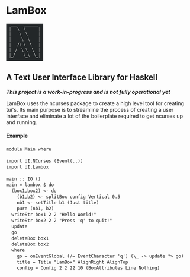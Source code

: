 # LamBox

<img src="media/lambox.png" width="100px" height="100px"/>

## A Text User Interface Library for Haskell

***This project is a work-in-progress and is not fully operational yet***

LamBox uses the ncurses package to create a high level tool for creating tui's. 
Its main purpose is to streamline the process of creating a user interface and 
eliminate a lot of the boilerplate required to get ncurses up and running.

#### Example

    module Main where

    import UI.NCurses (Event(..))
    import UI.Lambox

    main :: IO ()
    main = lambox $ do
      (box1,box2) <- do
        (b1,b2) <- splitBox config Vertical 0.5
        nb1 <- setTitle b1 (Just title)
        pure (nb1, b2)
      writeStr box1 2 2 "Hello World!"
      writeStr box2 2 2 "Press 'q' to quit!"
      update
      go
      deleteBox box1
      deleteBox box2
      where
        go = onEventGlobal (/= EventCharacter 'q') (\_ -> update *> go)
        title = Title "LamBox" AlignRight AlignTop
        config = Config 2 2 22 10 (BoxAttributes Line Nothing)
